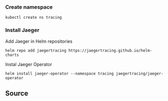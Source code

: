 ### Create namespace

```shell script
kubectl create ns tracing
```

### Install Jaeger

Add Jaeger in Helm repositories

```shell
helm repo add jaegertracing https://jaegertracing.github.io/helm-charts
```

Instal Jaeger Operator

```shell script
helm install jaeger-operator --namespace tracing jaegertracing/jaeger-operator
```


## Source
